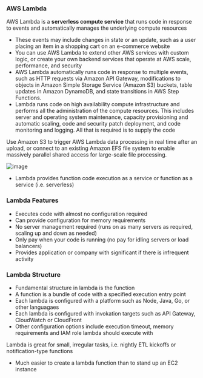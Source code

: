 ### AWS Lambda

AWS Lambda is a **serverless compute service** that runs code in response to events and automatically manages the underlying compute resources

* These events may include changes in state or an update, such as a user placing an item in a shopping cart on an e-commerce website
* You can use AWS Lambda to extend other AWS services with custom logic, or create your own backend services that operate at AWS scale, performance, and security
* AWS Lambda automatically runs code in response to multiple events, such as HTTP requests via Amazon API Gateway, modifications to objects in Amazon Simple Storage Service (Amazon S3) buckets, table updates in Amazon DynamoDB, and state transitions in AWS Step Functions.
* Lambda runs code on high availability compute infrastructure and performs all the administration of the compute resources. This includes server and operating system maintenance, capacity provisioning and automatic scaling, code and security patch deployment, and code monitoring and logging. All that is required is to supply the code

Use Amazon S3 to trigger AWS Lambda data processing in real time after an upload, or connect to an existing Amazon EFS file system to enable massively parallel shared access for large-scale file processing.  

![image](https://user-images.githubusercontent.com/114364831/211413637-fa80ecfd-5ffe-4818-b503-98f3b80481c6.png)

* Lambda provides function code execution as a service or function as a service (i.e. serverless)

### Lambda Features
* Executes code with almost no configuration required
* Can provide configuration for memory requirements
* No server management required (runs on as many servers as required, scaling up and down as needed)
* Only pay when your code is running (no pay for idling servers or load balancers)
* Provides application or company with significant if there is infrequent activity

### Lambda Structure
* Fundamental structure in lambda is the function
* A function is a bundle of code with a specified execution entry point
* Each lambda is configured with a platform such as Node, Java, Go, or other languagaes
* Each lambda is configured with invokation targets such as API Gateway, CloudWatch or CloudFront
* Other configuration options include execution timeout, memory requirements and IAM role lambda should execute with

Lambda is great for small, irregular tasks, i.e. nightly ETL kickoffs or notification-type functions
* Much easier to create a lambda function than to stand up an EC2 instance
